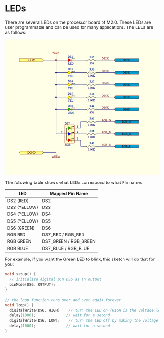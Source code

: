 LEDs
====

There are several LEDs on the processor board of M2.0. These LEDs are user programmable and can be used for many applications. The LEDs are as follows:

<img src="/images/LED_schematic.png" />

The following table shows what LEDs correspond to what Pin name.


| LED               | Mapped Pin Name        |
| ------            |-------------           |
| DS2 (RED)         | DS2                    |
| DS3 (YELLOW)      | DS3                    |
| DS4 (YELLOW)      | DS4                    |
| DS5 (YELLOW)      | DS5                    |
| DS6 (GREEN)       | DS6                    |
| RGB RED           | DS7_RED / RGB_RED      |
| RGB GREEN         | DS7_GREEN / RGB_GREEN  |
| RGB BLUE          | DS7_BLUE / RGB_BLUE    |


For example, if you want the Green LED to blink, this sketch will do that for you:

```cpp
void setup() {
  // initialize digital pin DS6 as an output.
  pinMode(DS6, OUTPUT);
}

// the loop function runs over and over again forever
void loop() {
  digitalWrite(DS6, HIGH);   // turn the LED on (HIGH is the voltage level)
  delay(1000);              // wait for a second
  digitalWrite(DS6, LOW);    // turn the LED off by making the voltage LOW
  delay(1000);              // wait for a second
}
```
